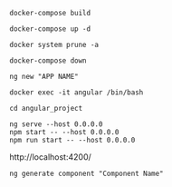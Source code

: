 
```
docker-compose build
```

```
docker-compose up -d
```

```
docker system prune -a
```

```
docker-compose down
```

```
ng new "APP NAME"
```

```
docker exec -it angular /bin/bash
```

```
cd angular_project
```

```
ng serve --host 0.0.0.0
npm start -- --host 0.0.0.0
npm run start -- --host 0.0.0.0
```

http://localhost:4200/

```
ng generate component "Component Name"
```